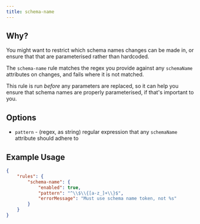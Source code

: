 ```yaml
---
title: schema-name
---
```


## Why?

You might want to restrict which schema names changes can be made in, or ensure that that are parameterised rather than hardcoded.

The `schema-name` rule matches the regex you provide against any `schemaName` attributes on changes, and fails where it is not matched.

This rule is run _before_ any parameters are replaced, so it can help you ensure that schema names are properly parameterised, if that's important to you. 

## Options

- `pattern` - (regex, as string) regular expression that any `schemaName` attribute should adhere to

## Example Usage

```json
{
    "rules": {
        "schema-name": {
            "enabled": true,
            "pattern": "^\\$\\{[a-z_]+\\}$",
            "errorMessage": "Must use schema name token, not %s"
        }
    }
}
``` 

